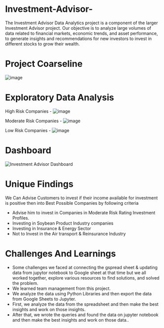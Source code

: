 # Investment-Advisor-
The Investment Advisor Data Analytics project is a component of the larger Investment Advisor project. Our objective is to analyze large volumes of data related to financial markets, economic trends, and asset performance, to generate insights and recommendations for new investors to invest in different stocks to grow their wealth.

# Project Coarseline 
![image](https://github.com/PrashantMurdare/Investment-Advisor-/assets/129051383/fc79d289-b8b3-4706-93c1-8e2060474346)

# Exploratory Data Analysis 
High Risk Companies -
![image](https://github.com/PrashantMurdare/Investment-Advisor-/assets/129051383/10d6d6bd-2c52-4e40-baed-a3b751f2fd32)

Moderate Risk Companies -
![image](https://github.com/PrashantMurdare/Investment-Advisor-/assets/129051383/b354008e-c969-4430-b878-6c095b31520a)

Low Risk Companies -
![image](https://github.com/PrashantMurdare/Investment-Advisor-/assets/129051383/a8f2cd64-01ee-4f45-824b-b3c5ef205645)

# Dashboard 
![Investment Advisor Dashboard](https://github.com/PrashantMurdare/Investment-Advisor-/assets/129051383/c77097d8-fae6-49ad-b8bf-34a324c402fc)

# Unique Findings
We Can Advise Customers to invest  if their income available for investment is positive then into  Best Possible Companies  by following criteria 
- Advise him to invest in Companies in Moderate Risk Rating Investment Profiles.
- Investing in Soybean Product Industry companies
- Investing in Insurance & Energy Sector
- Not to Invest in the Air transport & Reinsurance Industry

# Challenges And Learnings
- Some challenges we faced at connecting the  gspread sheet  & updating data from jupytor notebook to Google sheet  at that  time but we all worked together, explore various resources to find solutions,  and solved the problem.
- We learned team management from this project.
- We analyze the data using Python Libraries and then export the data from  Google Sheets to Jupyter.
- First, we analyze the data from the spreadsheet and then make the best insights and work on those insights.
- After that, we wrote the queries and found the data on jupyter notebook and then make the best insights and work on those data..



